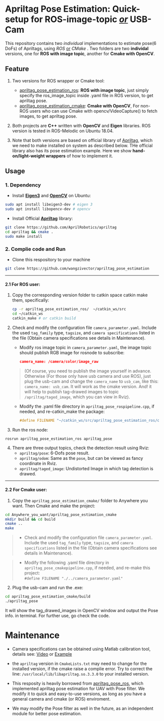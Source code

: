 # Apriltag Pose Estimation: Quick-setup for ROS-image-topic <u>_or_</u> USB-Cam
This repository contains two _individual_ implementations to estimate pose(6 DoFs) of Apriltags, using _ROS_ <u>or</u> _CMake_ .
Two folders are two **individal** versions, one for **ROS with image topic**, another for **Cmake with OpenCV**. 

## Feature
1. Two versions for ROS wrapper or Cmake tool:
   - [apriltag_pose_estimation_ros](./apriltag_pose_estimation_ros): **ROS with image topic**, just simply specify the ros_image_topic inside .yaml file in ROS version, to get apriltag pose.
   - [apriltag_pose_estimation_cmake](./apriltag_pose_estimation_cmake): **Cmake with OpenCV**, For non-ROS users who can use Cmake with opencv/VideoCapture() to fetch images, to get apriltag pose.

2. Both projects are **C++** written with **OpenCV** and **Eigen** libraries. ROS version is tested in ROS-Melodic on Ubuntu 18.04.

3. Note that both versions are based on official library of [Apriltag](https://github.com/AprilRobotics/apriltag), which we need to make installed on system as described below. THe official library also has its pose estimation example. Here we show **hand-on/light-weight wrappers** of how to implement it.


## Usage
### 1. Dependency
   - Install <u>**Eigen3**</u> and <u>**OpenCV**</u> on Ubuntu:
```bash
sudo apt install libeigen3-dev # eigen 3 
sudo apt install libopencv-dev # opencv
```

   - Install Official <u>**Apriltag**</u> library:
```bash
git clone https://github.com/AprilRobotics/apriltag  
cd apriltag && cmake .  
sudo make install  
```

### 2. Complie code and Run

- Clone this respository to your machine
```bash
git clone https://github.com/wangzivector/apriltag_pose_estimation
```
---
#### 2.1 For **ROS user**: 
1. Copy the corresponding version folder to catkin space catkin make them, specifically:

   ```bash
   cp -r apriltag_pose_estimation_ros/  ~/catkin_ws/src
   cd ~/catkin_ws 
   catkin_make # or catkin build
   ``` 

2. Check and modify the configuration file `camera_parameter.yaml`. Include the used `tag_family` type, `tagsize`, and `camera specifications` listed in the file (Obtain camera specifications see details in Maintenance). 

   - Modify ros image topic in `camera_parameter.yaml`, the image topic should publish RGB image for rosnode to subscribe: 
      ```json
      camera_name: /camera/color/image_raw
      ```
    > (Of course, you need to publish the image yourself in advance. Otherwise (For those only have usb camera and use ROS), just plug the usb-cam and change the `camera_name` to `usb_cam`, like this: `camera_name: usb_cam`. It will work as the cmake version. And! it will help to publish tag-drawed images to topic `/apriltag/taged_image`, which you can view in Rviz).  

   - Modify the .yaml file directory in `apriltag_pose_rospipeline.cpp`, if needed, and re-catkin_make the package:
      ```cpp
      #define FILENAME "~/catkin_ws/src/apriltag_pose_estimation_ros/camera_parameter.yaml"
      ```

3. Run the ros node: 
```bash
rosrun apriltag_pose_estimation_ros apriltag_pose
```
    
4. There are three output topics, check the detection result using Rviz: 
    - `apriltag/pose`: 6-Dofs pose result.
    - `apriltag/odom`: Same as the `pose`, but can be viewed as fancy coordinate in Rviz.
    - `apriltag/taged_image`: Undistorted Image in which tag detection is drawed. 

---

#### 2.2 For **Cmake user**:
1. Copy the `apriltag_pose_estimation_cmake/` folder to Anywhere you want. Then Cmake and make the project:
```bash
cd Anywhere_you_want/apriltag_pose_estimation_cmake
mkdir build && cd build
cmake ..
make
```

> - Check and modify the configuration file `camera_parameter.yaml`. Include the used `tag_family` type, `tagsize`, and `camera specifications` listed in the file (Obtain camera specifications see details in Maintenance).

> - Modify the following .yaml file directory in `apriltag_pose_cmakepipeline.cpp`, if needed, and re-make this project: <br/> `#define FILENAME "./../camera_parameter.yaml"`

2. Plug the usb-cam and run the .exe:</br>
```bash
cd apriltag_pose_estimation_cmake/build
./apriltag_pose
```
It will show the tag_drawed_images in OpenCV window and output the Pose info. in terminal. For further use, go check the code.

# Maintenance
- Camera specifications can be obtained using Matlab calibration tool, details see: [Video](https://www.youtube.com/watch?v=x6YIwoQBBxA) or [Example](https://blog.csdn.net/qq_35451572/article/details/102663396)

- the `apriltag` version in `CmakeLists.txt` may need to change for the installed version, if the cmake raise a complie error. Try to correct the line: `/usr/local/lib/libapriltag.so.3.3.0`  to your installed version.

- This resposity is heavily borrowed from [apriltag_pose_ros](https://github.com/yuannuaa/apriltag_pose_ros), which implemented apriltag pose estimation for UAV with Pose filter. We modify it to quick and easy-to-use versions, as long as you have a general camera and cmake (or ROS) enviroment. 

- We may modify the Pose filter as well in the future, as an independent module for better pose estimation. 
